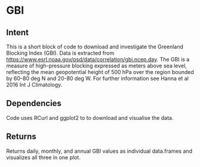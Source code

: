# GBI

## Intent
This is a short block of code to download and investigate the Greenland Blocking Index (GBI). Data is extracted from https://www.esrl.noaa.gov/psd/data/correlation/gbi.ncep.day. The GBI is a measure of high-pressure blocking expressed as meters above sea level, reflecting the mean geopotential height of 500 hPa over the region bounded by 60-80 deg N and 20-80 deg W. For further information see Hanna et al 2016 Int J Climatology.

## Dependencies
Code uses RCurl and ggplot2 to to download and visualise the data.

## Returns
Returns daily, monthly, and annual GBI values as individual data.frames and visualizes all three in one plot.